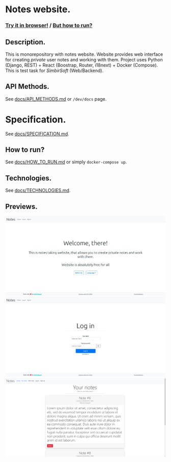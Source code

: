 # Notes website.
### [Try it in browser!](http://notes.kirillzhosul.site) / [But how to run?](/docs/HOW_TO_RUN.md)

## Description.
This is monorepository with notes website.
Website provides web interface for creating *private* user notes and working with them.
Project uses Python (Django, REST) + React (Boostrap, Router, i18next) + Docker (Compose).
This is test task for *SimbirSoft* (Web/Backend).

## API Methods.
See [docs/API_METHODS.md](/docs/API_METHODS.md) or `/dev/docs` page.

# Specification.
See [docs/SPECIFICATION.md](/docs/SPECIFICATION.md).

## How to run?
See [docs/HOW_TO_RUN.md](/docs/HOW_TO_RUN.md) or simply `docker-compose up`.

## Technologies.
See [docs/TECHNOLOGIES.md](/docs/TECHNOLOGIES.md).

## Previews.
![Home page](/previews/home.jpg)
![Login page](/previews/login.jpg)
![Notes list page](/previews/list.png)